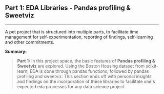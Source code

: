 ## Part 1: EDA Libraries - Pandas profiling & Sweetviz

---

A pet project that is structured into multiple parts, to facilitate time management for self-experimentation, reporting of findings, self-learning and other commitments. 

**Summary:** 

> **Part 1:** In this project space, the basic features of **Pandas profiling & Sweetviz** are explored. Using the Boston Housing dataset from scikit-learn, EDA is done through pandas functions, followed by pandas profiling  and sweetviz. This section ends off with personal insights and findings on the incorporation of these libraries to facilitate one's expected eda processes for any data science project.